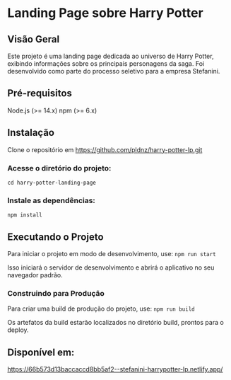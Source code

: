 # Landing Page sobre Harry Potter

## Visão Geral

Este projeto é uma landing page dedicada ao universo de Harry Potter, exibindo informações sobre os principais personagens da saga. Foi desenvolvido como parte do processo seletivo para a empresa Stefanini.

## Pré-requisitos

Node.js (>= 14.x)
npm (>= 6.x)

## Instalação

Clone o repositório em https://github.com/pldnz/harry-potter-lp.git

### Acesse o diretório do projeto:

`cd harry-potter-landing-page`

### Instale as dependências:

`npm install`

## Executando o Projeto

Para iniciar o projeto em modo de desenvolvimento, use:
`npm run start`

Isso iniciará o servidor de desenvolvimento e abrirá o aplicativo no seu navegador padrão.

### Construindo para Produção

Para criar uma build de produção do projeto, use:
`npm run build`

Os artefatos da build estarão localizados no diretório build, prontos para o deploy.

## Disponível em:

https://66b573d13baccaccd8bb5af2--stefanini-harrypotter-lp.netlify.app/

